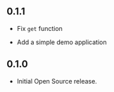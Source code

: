 ## 0.1.1

* Fix `get` function

* Add a simple demo application

## 0.1.0

* Initial Open Source release.
